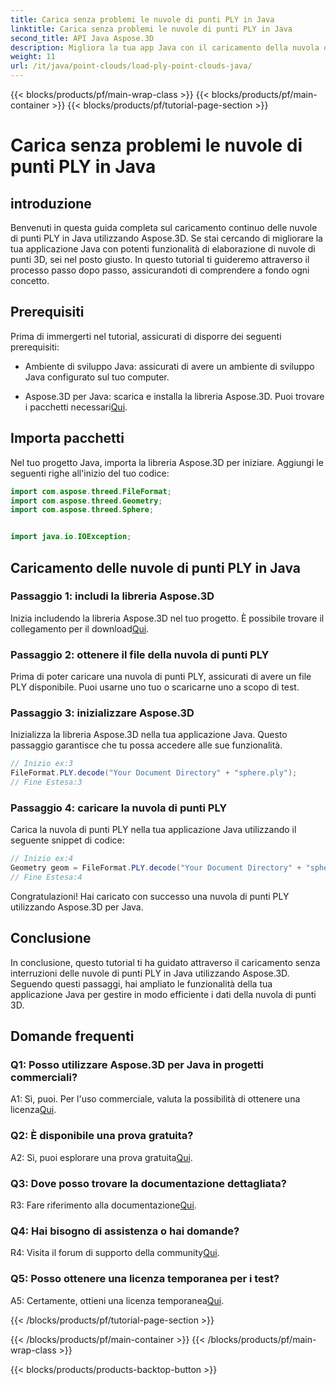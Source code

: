```yaml
---
title: Carica senza problemi le nuvole di punti PLY in Java
linktitle: Carica senza problemi le nuvole di punti PLY in Java
second_title: API Java Aspose.3D
description: Migliora la tua app Java con il caricamento della nuvola di punti PLY senza interruzioni Aspose.3D. Guida passo passo, domande frequenti e supporto.
weight: 11
url: /it/java/point-clouds/load-ply-point-clouds-java/
---
```


{{< blocks/products/pf/main-wrap-class >}}
{{< blocks/products/pf/main-container >}}
{{< blocks/products/pf/tutorial-page-section >}}

# Carica senza problemi le nuvole di punti PLY in Java

## introduzione

Benvenuti in questa guida completa sul caricamento continuo delle nuvole di punti PLY in Java utilizzando Aspose.3D. Se stai cercando di migliorare la tua applicazione Java con potenti funzionalità di elaborazione di nuvole di punti 3D, sei nel posto giusto. In questo tutorial ti guideremo attraverso il processo passo dopo passo, assicurandoti di comprendere a fondo ogni concetto.

## Prerequisiti

Prima di immergerti nel tutorial, assicurati di disporre dei seguenti prerequisiti:

- Ambiente di sviluppo Java: assicurati di avere un ambiente di sviluppo Java configurato sul tuo computer.

-  Aspose.3D per Java: scarica e installa la libreria Aspose.3D. Puoi trovare i pacchetti necessari[Qui](https://releases.aspose.com/3d/java/).

## Importa pacchetti

Nel tuo progetto Java, importa la libreria Aspose.3D per iniziare. Aggiungi le seguenti righe all'inizio del tuo codice:

```java
import com.aspose.threed.FileFormat;
import com.aspose.threed.Geometry;
import com.aspose.threed.Sphere;


import java.io.IOException;
```

## Caricamento delle nuvole di punti PLY in Java

### Passaggio 1: includi la libreria Aspose.3D

 Inizia includendo la libreria Aspose.3D nel tuo progetto. È possibile trovare il collegamento per il download[Qui](https://releases.aspose.com/3d/java/).

### Passaggio 2: ottenere il file della nuvola di punti PLY

Prima di poter caricare una nuvola di punti PLY, assicurati di avere un file PLY disponibile. Puoi usarne uno tuo o scaricarne uno a scopo di test.

### Passaggio 3: inizializzare Aspose.3D

Inizializza la libreria Aspose.3D nella tua applicazione Java. Questo passaggio garantisce che tu possa accedere alle sue funzionalità.

```java
// Inizio ex:3
FileFormat.PLY.decode("Your Document Directory" + "sphere.ply");
// Fine Estesa:3
```

### Passaggio 4: caricare la nuvola di punti PLY

Carica la nuvola di punti PLY nella tua applicazione Java utilizzando il seguente snippet di codice:

```java
// Inizio ex:4
Geometry geom = FileFormat.PLY.decode("Your Document Directory" + "sphere.ply");
// Fine Estesa:4
```

Congratulazioni! Hai caricato con successo una nuvola di punti PLY utilizzando Aspose.3D per Java.

## Conclusione

In conclusione, questo tutorial ti ha guidato attraverso il caricamento senza interruzioni delle nuvole di punti PLY in Java utilizzando Aspose.3D. Seguendo questi passaggi, hai ampliato le funzionalità della tua applicazione Java per gestire in modo efficiente i dati della nuvola di punti 3D.

## Domande frequenti

### Q1: Posso utilizzare Aspose.3D per Java in progetti commerciali?

 A1: Sì, puoi. Per l'uso commerciale, valuta la possibilità di ottenere una licenza[Qui](https://purchase.aspose.com/buy).

### Q2: È disponibile una prova gratuita?

 A2: Sì, puoi esplorare una prova gratuita[Qui](https://releases.aspose.com/).

### Q3: Dove posso trovare la documentazione dettagliata?

R3: Fare riferimento alla documentazione[Qui](https://reference.aspose.com/3d/java/).

### Q4: Hai bisogno di assistenza o hai domande?

 R4: Visita il forum di supporto della community[Qui](https://forum.aspose.com/c/3d/18).

### Q5: Posso ottenere una licenza temporanea per i test?

 A5: Certamente, ottieni una licenza temporanea[Qui](https://purchase.aspose.com/temporary-license/).

{{< /blocks/products/pf/tutorial-page-section >}}

{{< /blocks/products/pf/main-container >}}
{{< /blocks/products/pf/main-wrap-class >}}

{{< blocks/products/products-backtop-button >}}
